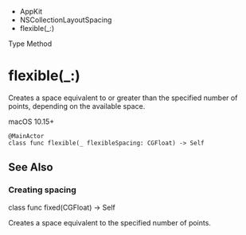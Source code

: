 

- AppKit
- NSCollectionLayoutSpacing
-  flexible(\_:) 

Type Method

# flexible(\_:)

Creates a space equivalent to or greater than the specified number of points, depending on the available space.

macOS 10.15+

``` source
@MainActor
class func flexible(_ flexibleSpacing: CGFloat) -> Self
```

## See Also

### Creating spacing

class func fixed(CGFloat) -> Self

Creates a space equivalent to the specified number of points.


